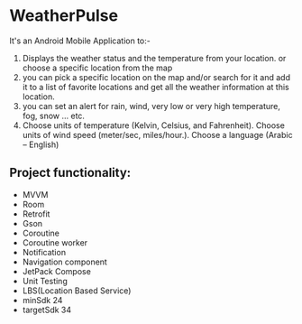 # WeatherPulse

It's an Android Mobile Application to:-
1) Displays the weather status and the temperature from your location. or choose a specific location from the map
2) you can pick a specific location on the map and/or search for it and add it to a list of favorite locations and get all the weather information at this location.
3) you can set an alert for rain, wind, very low or very high temperature, fog, snow … etc.
4) Choose units of temperature (Kelvin, Celsius, and Fahrenheit).
Choose units of wind speed (meter/sec, miles/hour.).
Choose a language (Arabic – English)
<p align = "center">







</p>

## Project functionality:
  * MVVM
  * Room
  * Retrofit
  * Gson
  * Coroutine
  * Coroutine worker
  * Notification
  * Navigation component
  * JetPack Compose
  * Unit Testing
  * LBS(Location Based Service)
  * minSdk 24
  * targetSdk 34

